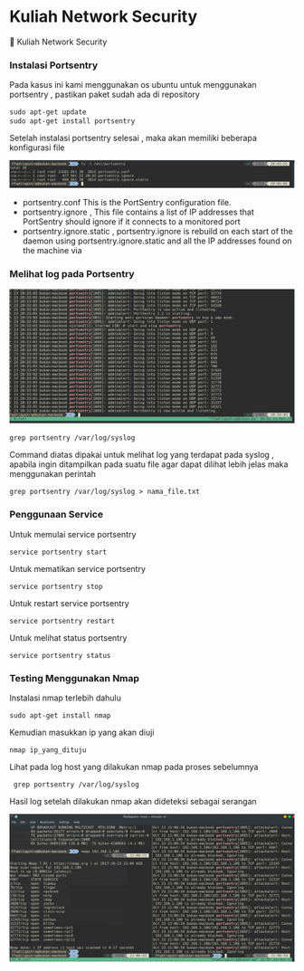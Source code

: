 # Kuliah Network Security

:shell: Kuliah Network Security

### Instalasi Portsentry

Pada kasus ini kami menggunakan os ubuntu untuk menggunakan portsentry , pastikan paket sudah ada di repository
```
sudo apt-get update
sudo apt-get install portsentry
```
Setelah instalasi portsentry selesai , maka akan memiliki beberapa konfigurasi file 

!['FIle COnfig'](./img/Selection_001.png)

 - portsentry.conf This is the PortSentry configuration file.
 - portsentry.ignore , This file contains a list of IP addresses that PortSentry should ignore if it connects to a monitored port
 - portsentry.ignore.static , portsentry.ignore is rebuild on each start of the daemon using portsentry.ignore.static and all the IP addresses found on the machine via 
 
 ### Melihat log pada Portsentry

 !['Syslog'](./img/Selection_002.png)

 ```
 grep portsentry /var/log/syslog
 ```
Command diatas dipakai untuk melihat log yang terdapat pada syslog , apabila ingin ditampilkan pada suatu file agar dapat dilihat lebih jelas maka menggunakan perintah

```
grep portsentry /var/log/syslog > nama_file.txt
```

### Penggunaan Service 
Untuk memulai service portsentry

```
service portsentry start
```
Untuk mematikan service portsentry
```
service portsentry stop
```
Untuk restart service portsentry
```
service portsentry restart
```
Untuk melihat status portsentry
```
service portsentry status
```

### Testing Menggunakan Nmap

Instalasi nmap terlebih dahulu
```
sudo apt-get install nmap
```
Kemudian masukkan ip yang akan diuji
```
nmap ip_yang_dituju
```
Lihat pada log host yang dilakukan nmap pada proses sebelumnya
```
 grep portsentry /var/log/syslog
```
Hasil log setelah dilakukan nmap akan dideteksi sebagai serangan 

!['Belajar NMAP'](./img/Selection_003.png)


